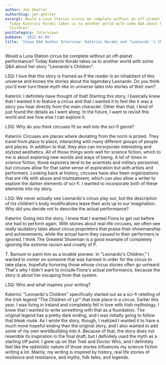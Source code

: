 ```yaml
---
author: Jen Gheller
authorSlug: jen-gheller
excerpt: Would a Luna Station circus be complete without an off-planet performance?
  Today Katerini Koraki takes us to another world with some Q&A about her story "Leonardo's
  Children"...
postCategory: Interviews
pubDate: '2021-01-05'
title: 'Issue 044 Author Interview: Katerini Koraki and "Leonardo''s Children"'
---
```

Would a Luna Station circus be complete without an off-planet performance? Today Katerini Koraki takes us to another world with some Q&amp;A about her story "Leonardo's Children".

LSQ: I love that this story is framed as if the reader is an inhabitant of this universe and knows the stories about the legendary Leonardo. Do you think you'd ever turn these myth-like in-universe tales into stories of their own?

Katerini: I definitely have thought of that! Starting this story, I basically knew that I wanted it to feature a circus and that I wanted it to feel like it was a story you hear directly from the main character. Other than that, I kind of just found the details as I went along. In the future, I want to revisit this world and see how else I can explore it.

LSQ: Why do you think circuses fit so well into the sci-fi genre?

Katerini: Circuses are places where deviating from the norm is prized. They travel from place to place, interacting with many different groups of people and places. In addition to that, they also can incorporate interesting and stylized aesthetics. All of those things work well for science fiction, which to me is about exploring new worlds and ways of being. A lot of times in science fiction, those explorers tend to be scientists and military personnel, but circuses allow for that same sense of exploration but with artists and performers. Looking back at history, circuses have also been organizations that are rife with abuse and mistreatment, which can also allow a writer to explore the darker elements of sci-fi. I wanted to incorporate both of these elements into my story.

LSQ: We never actually see Leonardo's circus play out, but the description of his children's body modifications leave their acts up to our imagination. Why did you decide not to describe the actual performance?

Katerini: Going into the story, I knew that I wanted Fiona to get out before she had to perform again. With stories about real-life circuses, we often see really laudatory tales about circus proprietors that praise their showmanship and achievements, while the actual harm they caused to their performers is ignored. I think The Greatest Showman is a good example of completely ignoring the extreme racism and cruelty of P.

T. Barnum to paint him as a lovable pioneer. In "Leonardo's Children," I wanted to center on someone that was harmed in order for the circus to take place, hopefully honoring those whose circus stories often go unheard. That's why I didn't want to include Fiona's actual performance, because the story is about her escaping from that system.

LSQ: Who and what inspires your writing?

Katerini: "Leonardo's Children" specifically started out as a sci-fi retelling of the Irish legend "The Children of Lyr" that took place in a circus. Earlier this year, I was living in Ireland and completely fell in love with Irish mythology. I knew that I wanted to write something with that as a foundation. The original legend has a pretty dark ending, and I was initially going to follow that bleak route. As I wrote the story, though, I realized I wanted it to have a much more hopeful ending than the original story, and I also wanted to add some of my own worldbuilding into it. Because of that, the story does not resemble its inspiration in the final draft, but I definitely used the myth as a starting off point. I grew up on Star Trek and Doctor Who, and I definitely feel like the optimistic nature of those stories influences my science fiction writing a lot. Mainly, my writing is inspired by history, real life stories of resilience and resistance, and myths, folk tales, and legends.